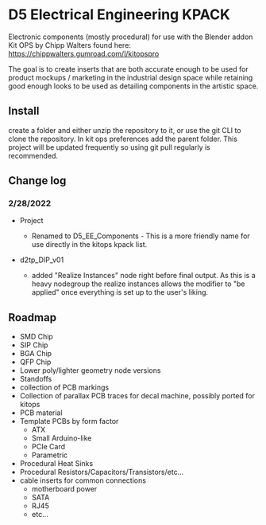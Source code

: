 # D5 Electrical Engineering KPACK
Electronic components (mostly procedural) for use with the Blender addon Kit OPS by Chipp Walters found here: https://chippwalters.gumroad.com/l/kitopspro

The goal is to create inserts that are both accurate enough to be used for product mockups / marketing in the industrial design space while retaining good enough looks to be used as detailing components in the artistic space.

## Install
create a folder and either unzip the repository to it, or use the git CLI to clone the repository. In kit ops preferences add the parent folder. This project will be updated frequently so using git pull regularly is recommended.

## Change log
### 2/28/2022
* Project
  * Renamed to D5_EE_Components - This is a more friendly name for use directly in the kitops kpack list.

* d2tp_DIP_v01
  * added "Realize Instances" node right before final output. As this is a heavy nodegroup the realize instances allows the modifier to "be applied" once everything is set up to the user's liking.

## Roadmap
* SMD Chip
* SIP Chip
* BGA Chip
* QFP Chip
* Lower poly/lighter geometry node versions
* Standoffs
* collection of PCB markings
* Collection of parallax PCB traces for decal machine, possibly ported for kitops
* PCB material
* Template PCBs by form factor
  * ATX
  * Small Arduino-like
  * PCIe Card
  * Parametric
* Procedural Heat Sinks
* Procedural Resistors/Capacitors/Transistors/etc...
* cable inserts for common connections
  * motherboard power
  * SATA
  * RJ45
  * etc...



